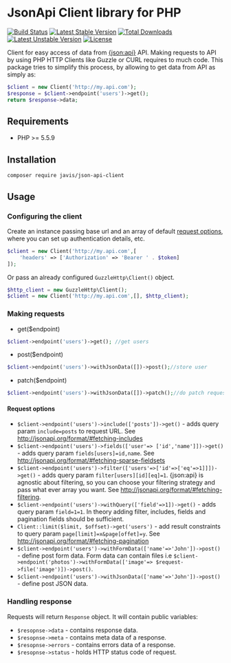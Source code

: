 # JsonApi Client library for PHP

[![Build Status](https://travis-ci.org/javis/json-api-client.svg?branch=master)](https://travis-ci.org/javis/json-api-client)
[![Latest Stable Version](https://poser.pugx.org/javis/json-api-client/v/stable.svg)](https://packagist.org/packages/javis/json-api-client)
[![Total Downloads](https://poser.pugx.org/javis/json-api-client/downloads.svg)](https://packagist.org/packages/javis/json-api-client)
[![Latest Unstable Version](https://poser.pugx.org/javis/json-api-client/v/unstable.svg)](https://packagist.org/packages/javis/json-api-client)
[![License](https://poser.pugx.org/javis/json-api-client/license.svg)](https://packagist.org/packages/javis/json-api-client)

Client for easy access of data from [{json:api}](http://jsonapi.org/) API.
Making requests to API by using PHP HTTP Clients like Guzzle or CURL requires to much code.
This package tries to simplify this process, by allowing to get data from API as simply as:

```php
$client = new Client('http://my.api.com');
$response = $client->endpoint('users')->get();
return $response->data;
```


## Requirements

* PHP >= 5.5.9

## Installation

    composer require javis/json-api-client

## Usage
### Configuring the client

Create an instance passing base url and an array of default [request options](http://docs.guzzlephp.org/en/stable/request-options.html), where you can set up authentication details, etc.

```php
$client = new Client('http://my.api.com',[
    'headers' => ['Authorization' => 'Bearer ' . $token]
]);
```

Or pass an already configured `GuzzleHttp\Client()` object.

```php
$http_client = new GuzzleHttp\Client();
$client = new Client('http://my.api.com',[], $http_client);
```

### Making requests
* get($endpoint)
```php
$client->endpoint('users')->get(); //get users
```
* post($endpoint)
```php
$client->endpoint('users')->withJsonData([])->post();//store user
```
* patch($endpoint)
```php
$client->endpoint('users')->withJsonData([])->patch();//do patch request
```
#### Request options
* `$client->endpoint('users')->include(['posts'])->get()` - adds query param `include=posts` to request URL. See http://jsonapi.org/format/#fetching-includes
* `$client->endpoint('users')->fields(['user'=> ['id','name']])->get()` - adds query param `fields[users]=id,name`. See http://jsonapi.org/format/#fetching-sparse-fieldsets
* `$client->endpoint('users')->filter(['users'=>['id'=>['eq'=>1]]])->get()` - adds query param `filter[users][id][eq]=1`. {json:api} is agnostic about filtering, so you can choose your filtering strategy and pass what ever array you want. See http://jsonapi.org/format/#fetching-filtering.
* `$client->endpoint('users')->withQuery(['field'=>1])->get()` - adds query param `field=1=1`. In theory adding filter, includes, fields and pagination fields should be sufficient.
* `Client::limit($limit, $offset)->get('users')` - add result constraints to query param `page[limit]=x&page[offet]=y`. See http://jsonapi.org/format/#fetching-pagination
* `$client->endpoint('users')->withFormData(['name'=>'John'])->post()` - define post form data. Form data can contain files i.e `$client->endpoint('photos')->withFormData(['image'=> $request->file('image')])->post()`.
* `$client->endpoint('users')->withJsonData(['name'=>'John'])->post()` - define post JSON data.

### Handling response
Requests will return `Response` object. It will contain public variables:
* `$resopnse->data` - contains response data.
* `$resopnse->meta` - contains meta data of a response.
* `$resopnse->errors` - contains errors data of a response.
* `$resopnse->status` - holds HTTP status code of request.
